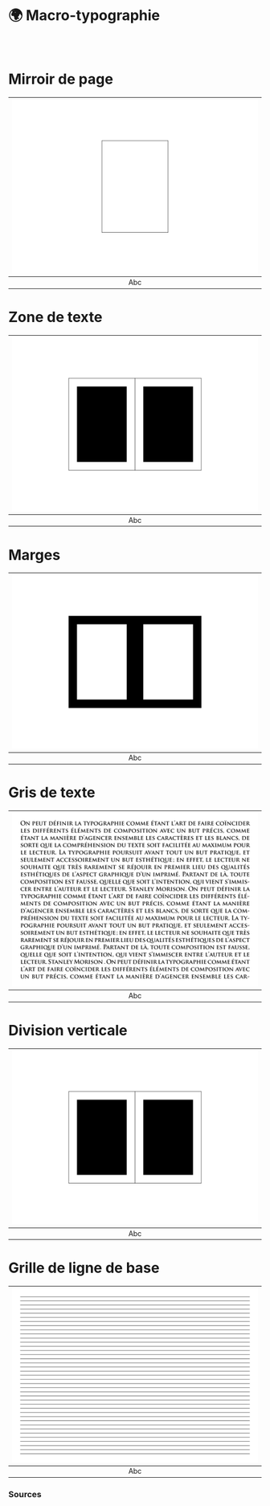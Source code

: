 # 🌍 Macro-typographie

  
### &nbsp;

# Mirroir de page  

|![](links/0-Colonne2.gif) |
|:---:|
| Abc | 

# Zone de texte  

|![](links/0-Colonne6.gif) |
|:---:|
| Abc | 

# Marges  

|![](links/0-Colonne13.gif) |
|:---:|
| Abc | 

# Gris de texte  

|![](links/0-Colonne20.gif) |
|:---:|
| Abc | 

# Division verticale  

|![](links/0-Colonne29.gif) |
|:---:|
| Abc | 

# Grille de ligne de base  

|![](links/0-Colonne33.gif) |
|:---:|
| Abc |



### Sources

<!-- - **Prénom Nom**  
  *Titre*, 0000 -->

<!-- [^1]: Adrian Frutiger, *Type, Sign, Symbol*, 1980 -->

